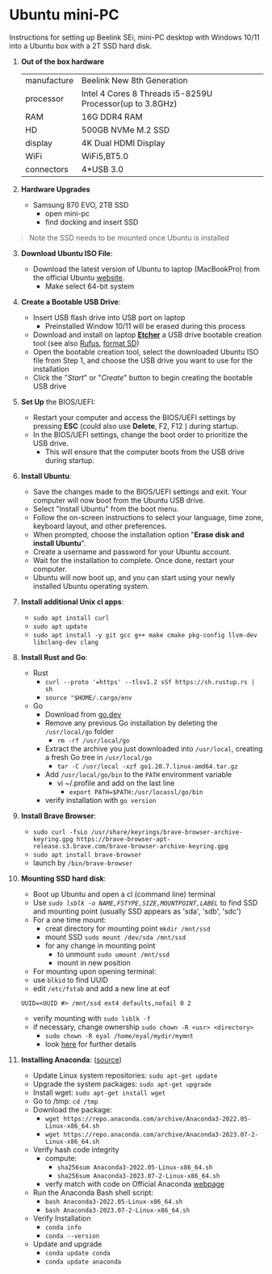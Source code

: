 # Ubuntu mini-PC

Instructions for setting up Beelink SEi, mini-PC desktop with Windows 10/11 into a Ubuntu box with a 2T SSD hard disk. 

1. __Out of the box hardware__

    |  |  |
    |------------|---------------|
    | manufacture | Beelink New 8th Generation | 
    | processor    | Intel 4 Cores 8 Threads i5-8259U Processor(up to 3.8GHz) |
    | RAM | 16G DDR4 RAM |
    | HD | 500GB NVMe M.2 SSD |
    | display | 4K Dual HDMI Display |
    | WiFi  | WiFi5,BT5.0 | 
    | connectors | 4*USB 3.0 | 

2. __Hardware Upgrades__ 
    - Samsung 870 EVO, 2TB SSD
        - open mini-pc
        - find docking and insert SSD
> Note the SSD needs to be mounted once Ubuntu is installed

3. __Download Ubuntu ISO File__:
    - Download the latest version of Ubuntu to laptop (MacBookPro) from the official Ubuntu [website](https://ubuntu.com/download).
        - Make select 64-bit system

4. __Create a Bootable USB Drive__:
    - Insert USB flash drive into USB port on laptop
        - Preinstalled Window 10/11 will be erased during this process
    - Download and install on laptop [__Etcher__](https://www.balena.io/etcher/) a USB drive bootable creation tool (see also [Rufus](https://rufus.ie/), [format SD](https://havecamerawilltravel.com/how-to-format-sd-card-on-mac/))
    - Open the bootable creation tool, select the downloaded Ubuntu ISO file from Step 1, and choose the USB drive you want to use for the installation
    - Click the "_Start_" or "_Create_" button to begin creating the bootable USB drive

5. __Set Up__ the BIOS/UEFI:
    - Restart your computer and access the BIOS/UEFI settings by pressing __ESC__ (could also use __Delete__, F2, F12 ) during startup.
    - In the BIOS/UEFI settings, change the boot order to prioritize the USB drive. 
        - This will ensure that the computer boots from the USB drive during startup.

6. __Install Ubuntu__:
    - Save the changes made to the BIOS/UEFI settings and exit. Your computer will now boot from the Ubuntu USB drive.
    - Select "Install Ubuntu" from the boot menu.
    - Follow the on-screen instructions to select your language, time zone, keyboard layout, and other preferences.
    - When prompted, choose the installation option "__Erase disk and install Ubuntu__". 
    - Create a username and password for your Ubuntu account.
    - Wait for the installation to complete. Once done, restart your computer.
    - Ubuntu will now boot up, and you can start using your newly installed Ubuntu operating system.
    
7. __Install additional Unix cl apps__:
    - `sudo apt install curl`
    - `sudo apt update`
    - `sudo apt install -y git gcc g++ make cmake pkg-config llvm-dev libclang-dev clang`

8. __Install Rust and Go__:
    - Rust
        - `curl --proto '=https' --tlsv1.2 sSf https://sh.rustup.rs | sh`
        - `source "$HOME/.cargo/env`
    - Go
        - Download from [go.dev](https://go.dev/dl/)
        - Remove any previous Go installation by deleting the `/usr/local/go` folder 
            - `rm -rf /usr/local/go`
        - Extract the archive you just downloaded into `/usr/local`, creating a fresh Go tree in `/usr/local/go`
            - `tar -C /usr/local -xzf go1.20.7.linux-amd64.tar.gz`
        - Add `/usr/local/go/bin` to the `PATH` environment variable
            - vi ~/.profile and add on the last line
                - `export PATH=$PATH:/usr/locassl/go/bin`
        - verify installation with `go version`

8. __Install Brave Browser__:
    - `sudo curl -fsLo /usr/share/keyrings/brave-browser-archive-keyring.gpg https://brave-browser-apt-release.s3.brave.com/brave-browser-archive-keyring.gpg`
    - `sudo apt install brave-browser`
    - launch by `/bin/brave-browser`

9. __Mounting SSD hard disk__:
    - Boot up Ubuntu and open a cl (command line) terminal
    - Use  _`sudo lsblk -o NAME,FSTYPE,SIZE,MOUNTPOINT,LABEL`_ to find SSD and mounting point (usually SSD appears as 'sda', 'sdb', 'sdc')
    - For a one time mount:
        - creat directory for mounting point `mkdir /mnt/ssd`
        - mount SSD `sudo mount /dev/sda /mnt/ssd`
        - for any change in mounting point 
            - to unmount `sudo umount /mnt/ssd`
            - mount in new position
    - For mounting upon opening terminal:
    - use `blkid` to find UUID
    - edit `/etc/fstab` and add a new line at eof
    ```
    UUID=<UUID #> /mnt/ssd ext4 defaults,nofail 0 2
    ```
    - verify mounting with `sudo lsblk -f`
    - if necessary, change ownership `sudo chown -R <usr> <directory>`
        - `sudo chown -R eyal /home/eyal/mydir/mymnt`
        - look [here](https://devconnected.com/how-to-chown-recursive-on-linux/) for further details

10. __Installing Anaconda__: ([source](https://www.makeuseof.com/install-anaconda-on-ubuntu/))
    -  Update Linux system repositories: `sudo apt-get update`
    -  Upgrade the system packages: `sudo apt-get upgrade`
    - Install wget: `sudo apt-get install wget`
    - Go to /tmp: `cd /tmp`
    - Download the package:
        - `wget https://repo.anaconda.com/archive/Anaconda3-2022.05-Linux-x86_64.sh`
        - `wget https://repo.anaconda.com/archive/Anaconda3-2023.07-2-Linux-x86_64.sh`
    -  Verify hash code integrity
        - compute:
            - `sha256sum Anaconda3-2022.05-Linux-x86_64.sh`
            - `sha256sum Anaconda3-2023.07-2-Linux-x86_64.sh`
        - verfy match with code on Official Anaconda [webpage](`https://repo.anaconda.com/archive/`)
    - Run the Anaconda Bash shell script:
        - `bash Anaconda3-2022.05-Linux-x86_64.sh`
        - `bash Anaconda3-2023.07-2-Linux-x86_64.sh`
    - Verify Installation
        - `conda info`
        - `conda --version`
    - Update and upgrade
        - `conda update conda`
        - `conda update anaconda`
